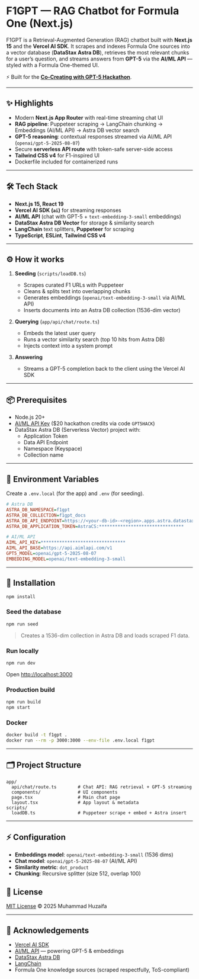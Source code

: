 # F1GPT — RAG Chatbot for Formula One (Next.js)

F1GPT is a Retrieval-Augmented Generation (RAG) chatbot built with **Next.js 15** and the **Vercel AI SDK**.
It scrapes and indexes Formula One sources into a vector database (**DataStax Astra DB**), retrieves the most relevant chunks for a user’s question, and streams answers from **GPT-5** via the **AI/ML API** — styled with a Formula One-themed UI.

⚡ Built for the **[Co-Creating with GPT-5 Hackathon](https://lablab.ai/event/co-creating-with-gpt-5)**.

---

## ✨ Highlights

- Modern **Next.js App Router** with real-time streaming chat UI
- **RAG pipeline**: Puppeteer scraping → LangChain chunking → Embeddings (AI/ML API) → Astra DB vector search
- **GPT-5 reasoning**: contextual responses streamed via AI/ML API (`openai/gpt-5-2025-08-07`)
- Secure **serverless API route** with token-safe server-side access
- **Tailwind CSS v4** for F1-inspired UI
- Dockerfile included for containerized runs

---

## 🛠️ Tech Stack

- **Next.js 15, React 19**
- **Vercel AI SDK (`ai`)** for streaming responses
- **AI/ML API** (chat with GPT-5 + `text-embedding-3-small` embeddings)
- **DataStax Astra DB Vector** for storage & similarity search
- **LangChain** text splitters, **Puppeteer** for scraping
- **TypeScript**, **ESLint**, **Tailwind CSS v4**

---

## ⚙️ How it works

1. **Seeding** (`scripts/loadDB.ts`)

   - Scrapes curated F1 URLs with Puppeteer
   - Cleans & splits text into overlapping chunks
   - Generates embeddings (`openai/text-embedding-3-small` via AI/ML API)
   - Inserts documents into an Astra DB collection (1536-dim vector)
2. **Querying** (`app/api/chat/route.ts`)

   - Embeds the latest user query
   - Runs a vector similarity search (top 10 hits from Astra DB)
   - Injects context into a system prompt
3. **Answering**

   - Streams a GPT-5 completion back to the client using the Vercel AI SDK

---

## 📦 Prerequisites

- Node.js 20+
- [AI/ML API Key](https://aimlapi.com/) ($20 hackathon credits via code `GPT5HACK`)
- DataStax Astra DB (Serverless Vector) project with:
  - Application Token
  - Data API Endpoint
  - Namespace (Keyspace)
  - Collection name

---

## 🔑 Environment Variables

Create a `.env.local` (for the app) and `.env` (for seeding).

```ini
# Astra DB
ASTRA_DB_NAMESPACE=f1gpt
ASTRA_DB_COLLECTION=f1gpt_docs
ASTRA_DB_API_ENDPOINT=https://<your-db-id>-<region>.apps.astra.datastax.com
ASTRA_DB_APPLICATION_TOKEN=AstraCS:********************************

# AI/ML API
AIML_API_KEY=********************************
AIML_API_BASE=https://api.aimlapi.com/v1
GPT5_MODEL=openai/gpt-5-2025-08-07
EMBEDDING_MODEL=openai/text-embedding-3-small
```

---

## 🚀 Installation

```bash
npm install
```

### Seed the database

```bash
npm run seed
```

> Creates a 1536-dim collection in Astra DB and loads scraped F1 data.

### Run locally

```bash
npm run dev
```

Open [http://localhost:3000](http://localhost:3000)

### Production build

```bash
npm run build
npm start
```

### Docker

```bash
docker build -t f1gpt .
docker run --rm -p 3000:3000 --env-file .env.local f1gpt
```

---

## 🗂️ Project Structure

```
app/
  api/chat/route.ts        # Chat API: RAG retrieval + GPT-5 streaming
  components/              # UI components
  page.tsx                 # Main chat page
  layout.tsx               # App layout & metadata
scripts/
  loadDB.ts                # Puppeteer scrape + embed + Astra insert
```

---

## ⚡ Configuration

- **Embeddings model**: `openai/text-embedding-3-small` (1536 dims)
- **Chat model**: `openai/gpt-5-2025-08-07` (AI/ML API)
- **Similarity metric**: `dot_product`
- **Chunking**: Recursive splitter (size 512, overlap 100)

## 📜 License

[MIT License](./LICENSE) © 2025 Muhammad Huzaifa

---

## 🙏 Acknowledgements

- [Vercel AI SDK](https://sdk.vercel.ai/)
- [AI/ML API](https://aimlapi.com/) — powering GPT-5 & embeddings
- [DataStax Astra DB](https://www.datastax.com/astra)
- [LangChain](https://www.langchain.com/)
- Formula One knowledge sources (scraped respectfully, ToS-compliant)
